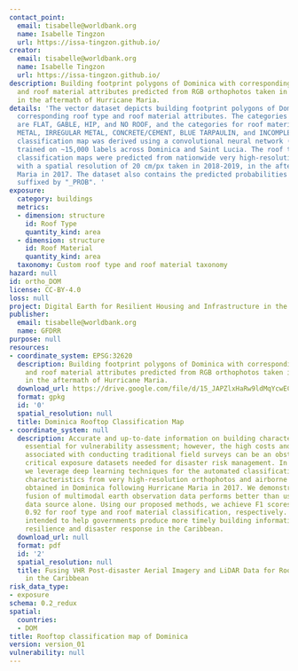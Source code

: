 ```yaml
---
contact_point:
  email: tisabelle@worldbank.org
  name: Isabelle Tingzon
  url: https://issa-tingzon.github.io/
creator:
  email: tisabelle@worldbank.org
  name: Isabelle Tingzon
  url: https://issa-tingzon.github.io/
description: Building footprint polygons of Dominica with corresponding roof type
  and roof material attributes predicted from RGB orthophotos taken in 2018-2019,
  in the aftermath of Hurricane Maria.
details: 'The vector dataset depicts building footprint polygons of Dominica with
  corresponding roof type and roof material attributes. The categories for roof type
  are FLAT, GABLE, HIP, and NO ROOF, and the categories for roof material are HEALTHY
  METAL, IRREGULAR METAL, CONCRETE/CEMENT, BLUE TARPAULIN, and INCOMPLETE. The roof
  classification map was derived using a convolutional neural network (CNN) model
  trained on ~15,000 labels across Dominica and Saint Lucia. The roof type and roof
  classification maps were predicted from nationwide very high-resolution RGB orthophotos
  with a spatial resolution of 20 cm/px taken in 2018-2019, in the aftermath of Hurricane
  Maria in 2017. The dataset also contains the predicted probabilities per category,
  suffixed by "_PROB". '
exposure:
  category: buildings
  metrics:
  - dimension: structure
    id: Roof Type
    quantity_kind: area
  - dimension: structure
    id: Roof Material
    quantity_kind: area
  taxonomy: Custom roof type and roof material taxonomy
hazard: null
id: ortho_DOM
license: CC-BY-4.0
loss: null
project: Digital Earth for Resilient Housing and Infrastructure in the Caribbean
publisher:
  email: tisabelle@worldbank.org
  name: GFDRR
purpose: null
resources:
- coordinate_system: EPSG:32620
  description: Building footprint polygons of Dominica with corresponding roof type
    and roof material attributes predicted from RGB orthophotos taken in 2018-2019,
    in the aftermath of Hurricane Maria.
  download_url: https://drive.google.com/file/d/15_JAPZlxHaRw9ldMqYcwEC2xAlDmVD23/view?usp=drive_link
  format: gpkg
  id: '0'
  spatial_resolution: null
  title: Dominica Rooftop Classification Map
- coordinate_system: null
  description: Accurate and up-to-date information on building characteristics is
    essential for vulnerability assessment; however, the high costs and long timeframes
    associated with conducting traditional field surveys can be an obstacle to obtaining
    critical exposure datasets needed for disaster risk management. In this work,
    we leverage deep learning techniques for the automated classification of roof
    characteristics from very high-resolution orthophotos and airborne LiDAR data
    obtained in Dominica following Hurricane Maria in 2017. We demonstrate that the
    fusion of multimodal earth observation data performs better than using any single
    data source alone. Using our proposed methods, we achieve F1 scores of 0.93 and
    0.92 for roof type and roof material classification, respectively. This work is
    intended to help governments produce more timely building information to improve
    resilience and disaster response in the Caribbean.
  download_url: null
  format: pdf
  id: '2'
  spatial_resolution: null
  title: Fusing VHR Post-disaster Aerial Imagery and LiDAR Data for Roof Classification
    in the Caribbean
risk_data_type:
- exposure
schema: 0.2_redux
spatial:
  countries:
  - DOM
title: Rooftop classification map of Dominica
version: version_01
vulnerability: null
---
```

